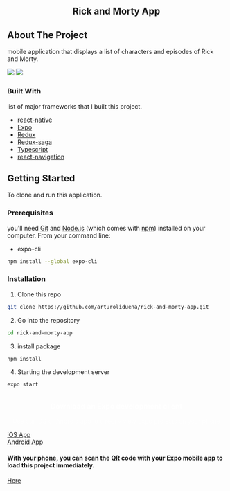 <!-- PROJECT -->
<h2 align="center">Rick and Morty App</h2>

<!-- ABOUT THE PROJECT -->
## About The Project

mobile application that displays a list of characters and episodes of Rick and Morty.

![](demo/rickAndMorty-ios.gif)
![](demo/rickAndMorty-android.gif)

### Built With
list of major frameworks that I built this project.
* [react-native](https://reactnative.dev/)
* [Expo](https://docs.expo.io/)
* [Redux](https://redux.js.org/)
* [Redux-saga](https://redux-saga.js.org/)
* [Typescript](https://www.typescriptlang.org/)
* [react-navigation](https://reactnavigation.org/)

<!-- GETTING STARTED -->
## Getting Started

To clone and run this application.

### Prerequisites

you'll need [Git](https://git-scm.com) and [Node.js](https://nodejs.org/en/download/) (which comes with [npm](http://npmjs.com)) installed on your computer. From your command line:

* expo-cli
```sh
npm install --global expo-cli
```

### Installation

1. Clone this repo
```sh
git clone https://github.com/arturoliduena/rick-and-morty-app.git
```

2. Go into the repository
```sh
cd rick-and-morty-app
```

3. install package
```sh
npm install
```

4. Starting the development server
```sh
expo start
```

<div>
<h3 style="text-align:center;color:#FFFFFF;margin-bottom:16px;margin-top:32px">Download an Expo development client</h3>
<p style="text-align:center;color:#ffffff;opacity:0.8">Use our iOS or Android app to directly view Expo projects on your phone</p>

<a href="https://itunes.apple.com/app/apple-store/id982107779">
  <div>iOS App</div>
</a>

<a href="https://play.google.com/store/apps/details?id=host.exp.exponent&amp;referrer=www">
  <div>Android App</div>
</a>


<h4>With your phone, you can scan the QR code with your Expo mobile app to load this project immediately.</h4>
<a href="https://expo.io/@arturoliduena/rickAndMortyApp">
  <div>Here</div>
</a>
</div>
